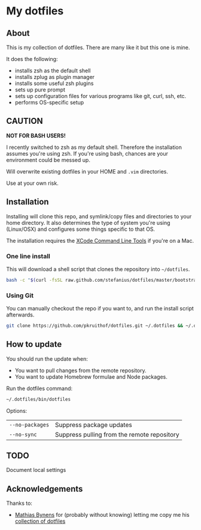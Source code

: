 # My dotfiles

## About

This is my collection of dotfiles. There are many like it but this one is mine.

It does the following:

* installs zsh as the default shell
* installs zplug as plugin manager
* installs some useful zsh plugins
* sets up pure prompt
* sets up configuration files for various programs like git, curl, ssh, etc.
* performs OS-specific setup


## CAUTION
**NOT FOR BASH USERS!**

I recently switched to zsh as my default shell. Therefore the installation assumes you're using zsh. If you're using bash, chances are your environment could be messed up.

Will overwrite existing dotfiles in your HOME and `.vim` directories. 

Use at your own risk.


## Installation

Installing will clone this repo, and symlink/copy files and directories to your home directory. It also determines the type of system you're using (Linux/OSX) and configures some things specific to that OS.

The installation requires the [XCode Command Line
Tools](https://developer.apple.com/downloads) if you're on a Mac. 

### One line install
This will download a shell script that clones the repository into `~/dotfiles`.

```bash
bash -c "$(curl -fsSL raw.github.com/stefanius/dotfiles/master/bootstrap)"
```

### Using Git
You can manually checkout the repo if you want to, and run the install script afterwards.

```bash
git clone https://github.com/pkruithof/dotfiles.git ~/.dotfiles && ~/.dotfiles/bin/dotfiles
```

## How to update
You should run the update when:

* You want to pull changes from the remote repository.
* You want to update Homebrew formulae and Node packages.

Run the dotfiles command:

```bash
~/.dotfiles/bin/dotfiles
```

Options:

<table>
    <tr>
        <td><code>--no-packages</code></td>
        <td>Suppress package updates</td>
    </tr>
    <tr>
        <td><code>--no-sync</code></td>
        <td>Suppress pulling from the remote repository</td>
    </tr>
</table>

## TODO
Document local settings

## Acknowledgements
Thanks to:

* [Mathias Bynens](http://mathiasbynens.be) for (probably without knowing) letting me copy me his [collection of dotfiles](https://github.com/mathiasbynens/dotfiles)
